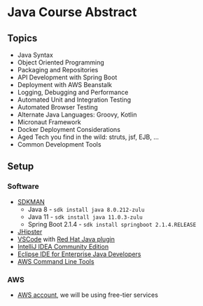 # Java Course Abstract

## Topics

* Java Syntax
* Object Oriented Programming
* Packaging and Repositories
* API Development with Spring Boot
* Deployment with AWS Beanstalk
* Logging, Debugging and Performance
* Automated Unit and Integration Testing
* Automated Browser Testing
* Alternate Java Languages: Groovy, Kotlin
* Micronaut Framework
* Docker Deployment Considerations
* Aged Tech you find in the wild: struts, jsf, EJB, ...
* Common Development Tools

## Setup

### Software

* [SDKMAN](https://sdkman.io)
  * Java 8 - `sdk install java 8.0.212-zulu`
  * Java 11 - `sdk install java 11.0.3-zulu`
  * Spring Boot 2.1.4 - `sdk install springboot 2.1.4.RELEASE`
* [JHipster](https://www.jhipster.tech)
* [VSCode](https://code.visualstudio.com/download) with [Red Hat Java plugin](https://marketplace.visualstudio.com/items?itemName=redhat.java)
* [IntelliJ IDEA Community Edition](https://www.jetbrains.com/idea/download/)
* [Eclipse IDE for Enterprise Java Developers](https://www.eclipse.org/downloads/packages/release/2019-03/r/eclipse-ide-enterprise-java-developers)
* [AWS Command Line Tools](https://aws.amazon.com/cli/)

### AWS

* [AWS account](https://aws.amazon.com), we will be using free-tier services
